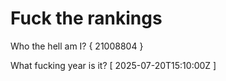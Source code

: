 # Fuck the rankings

Who the hell am I?
{ 21008804 }

What fucking year is it?
[ 2025-07-20T15:10:00Z ]
